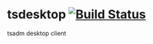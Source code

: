 # tsdesktop [![Build Status](https://travis-ci.org/tsadm/desktop.svg?branch=master)](https://travis-ci.org/tsadm/desktop)
tsadm desktop client
